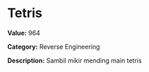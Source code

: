 # Tetris

**Value:** 964

**Category:** Reverse Engineering

**Description:**
Sambil mikir mending main tetris

